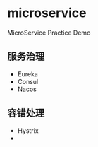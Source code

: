 # microservice
MicroService Practice Demo

## 服务治理

* Eureka
* Consul
* Nacos



## 容错处理

* Hystrix
* 
